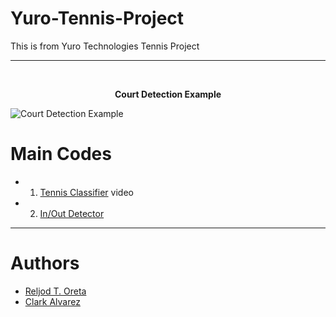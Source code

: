 # Yuro-Tennis-Project

This is from Yuro Technologies Tennis Project

---
<br>
<p align="center"><b>Court Detection Example</b></p>

![Court Detection Example](https://github.com/Reljod/Yuro-Tennis-Project/blob/master/saved_images/final_image.jpg)

# Main Codes
* 1. [Tennis Classifier](https://github.com/Reljod/Yuro-Tennis-Project/blob/master/TennisClassifier/main_video.py) video
* 2. [In/Out Detector](https://github.com/Reljod/Yuro-Tennis-Project/blob/master/in_out_detector/in_out.py)

---

 # Authors
  * [Reljod T. Oreta](https://github.com/Reljod)
  * [Clark Alvarez](https://github.com/clarkalvarez)
